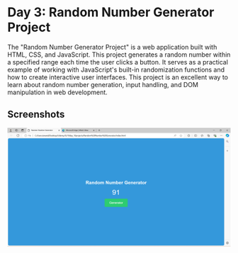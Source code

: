 # Day 3: Random Number Generator Project

The "Random Number Generator Project" is a web application built with HTML, CSS, and JavaScript. This project generates a random number within a specified range each time the user clicks a button. It serves as a practical example of working with JavaScript's built-in randomization functions and how to create interactive user interfaces. This project is an excellent way to learn about random number generation, input handling, and DOM manipulation in web development.

## Screenshots

![UI](UI.png)
